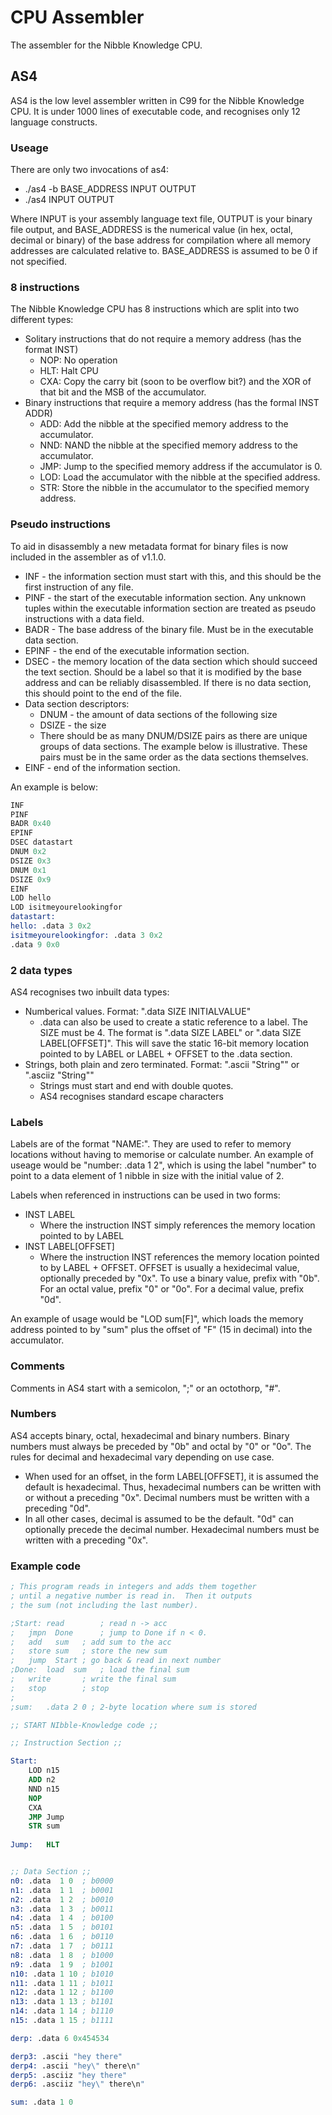 CPU Assembler
===
The assembler for the Nibble Knowledge CPU.

AS4
---

AS4 is the low level assembler written in C99 for the Nibble Knowledge CPU. It is under 1000 lines of executable code, and recognises only 12 language constructs.

### Useage ###
There are only two invocations of as4:
* ./as4 -b BASE_ADDRESS INPUT OUTPUT
* ./as4 INPUT OUTPUT

Where INPUT is your assembly language text file, OUTPUT is your binary file output, and BASE_ADDRESS is the numerical value (in hex, octal, decimal or binary) of the base address for compilation where all memory addresses are calculated relative to. BASE_ADDRESS is assumed to be 0 if not specified.

### 8 instructions ###
The Nibble Knowledge CPU has 8 instructions which are split into two different types:
* Solitary instructions that do not require a memory address (has the format INST)
	* NOP: No operation
	* HLT: Halt CPU
	* CXA: Copy the carry bit (soon to be overflow bit?) and the XOR of that bit and the MSB of the accumulator.
* Binary instructions that require a memory address (has the formal INST ADDR)
	* ADD: Add the nibble at the specified memory address to the accumulator.
	* NND: NAND the nibble at the specified memory address to the accumulator.
	* JMP: Jump to the specified memory address if the accumulator is 0.
	* LOD: Load the accumulator with the nibble at the specified address.
	* STR: Store the nibble in the accumulator to the specified memory address.


### Pseudo instructions ###
To aid in disassembly a new metadata format for binary files is now included in the assembler as of v1.1.0.
* INF - the information section must start with this, and this should be the first instruction of any file.
* PINF - the start of the executable information section. Any unknown tuples within the executable information section are treated as pseudo instructions with a data field.
* BADR - The base address of the binary file. Must be in the executable data section.
* EPINF - the end of the executable information section.
* DSEC - the memory location of the data section which should succeed the text section. Should be a label so that it is modified by the base address and can be reliably disassembled. If there is no data section, this should point to the end of the file.
* Data section descriptors:
	* DNUM -  the amount of data sections of the following size
	* DSIZE -  the size
	* There should be as many DNUM/DSIZE pairs as there are unique groups of data sections. The example below is illustrative. These pairs must be in the same order as the data sections themselves.
* EINF - end of the information section.

An example is below:
```nasm
INF
PINF
BADR 0x40
EPINF
DSEC datastart
DNUM 0x2
DSIZE 0x3
DNUM 0x1
DSIZE 0x9
EINF
LOD hello
LOD isitmeyourelookingfor
datastart:
hello: .data 3 0x2
isitmeyourelookingfor: .data 3 0x2
.data 9 0x0
```

### 2 data types ###
AS4 recognises two inbuilt data types:
* Numberical values. Format: ".data SIZE INITIALVALUE"
	* .data can also be used to create a static reference to a label. The SIZE must be 4. The format is ".data SIZE LABEL" or ".data SIZE LABEL[OFFSET]". This will save the static 16-bit memory location pointed to by LABEL or LABEL + OFFSET to the .data section.
* Strings, both plain and zero terminated. Format: ".ascii "String"" or ".asciiz "String""
	* Strings must start and end with double quotes.
	* AS4 recognises standard escape characters

### Labels ###
Labels are of the format "NAME:". They are used to refer to memory locations without having to memorise or calculate number.
An example of useage would be "number: .data 1 2", which is using the label "number" to point to a data element of 1 nibble in size with the initial value of 2.

Labels when referenced in instructions can be used in two forms:
* INST LABEL
	* Where the instruction INST simply references the memory location pointed to by LABEL
* INST LABEL[OFFSET]
	* Where the instruction INST references the memory location pointed to by LABEL + OFFSET. OFFSET is usually a hexidecimal value, optionally preceded by "0x". To use a binary value, prefix with "0b". For an octal value, prefix "0" or "0o". For a decimal value, prefix "0d".

An example of usage would be "LOD sum[F]", which loads the memory address pointed to by "sum" plus the offset of "F" (15 in decimal) into the accumulator.

### Comments ###
Comments in AS4 start with a semicolon, ";" or an octothorp, "#".

### Numbers ###
AS4 accepts binary, octal, hexadecimal and binary numbers. Binary numbers must always be preceded by "0b" and octal by "0" or "0o". The rules for decimal and hexadecimal vary depending on use case.
* When used for an offset, in the form LABEL[OFFSET], it is assumed the default is hexadecimal. Thus, hexadecimal numbers can be written with or without a preceding "0x". Decimal numbers must be written with a preceding "0d".
* In all other cases, decimal is assumed to be the default. "0d" can optionally precede the decimal number. Hexadecimal numbers must be written with a preceding "0x".

### Example code ###
```nasm
; This program reads in integers and adds them together
; until a negative number is read in.  Then it outputs
; the sum (not including the last number).

;Start:	read		; read n -> acc
;	jmpn  Done  	; jump to Done if n < 0.
;	add   sum  	; add sum to the acc
;	store sum 	; store the new sum
;	jump  Start	; go back & read in next number
;Done:	load  sum 	; load the final sum
;	write 		; write the final sum
;	stop  		; stop
;
;sum:	.data 2 0 ; 2-byte location where sum is stored

;; START NIbble-Knowledge code ;;

;; Instruction Section ;;

Start: 
	LOD n15
	ADD n2
	NND n15
	NOP
	CXA 
	JMP Jump
	STR sum
	
Jump:	HLT 


;; Data Section ;;
n0: .data  1 0  ; b0000
n1: .data  1 1  ; b0001
n2: .data  1 2  ; b0010
n3: .data  1 3  ; b0011
n4: .data  1 4  ; b0100
n5: .data  1 5  ; b0101
n6: .data  1 6  ; b0110
n7: .data  1 7  ; b0111
n8: .data  1 8  ; b1000
n9: .data  1 9  ; b1001
n10: .data 1 10 ; b1010
n11: .data 1 11 ; b1011
n12: .data 1 12 ; b1100
n13: .data 1 13 ; b1101
n14: .data 1 14 ; b1110
n15: .data 1 15 ; b1111

derp: .data 6 0x454534

derp3: .ascii "hey there"
derp4: .ascii "hey\" there\n"
derp5: .asciiz "hey there"
derp6: .asciiz "hey\" there\n"

sum: .data 1 0
```
